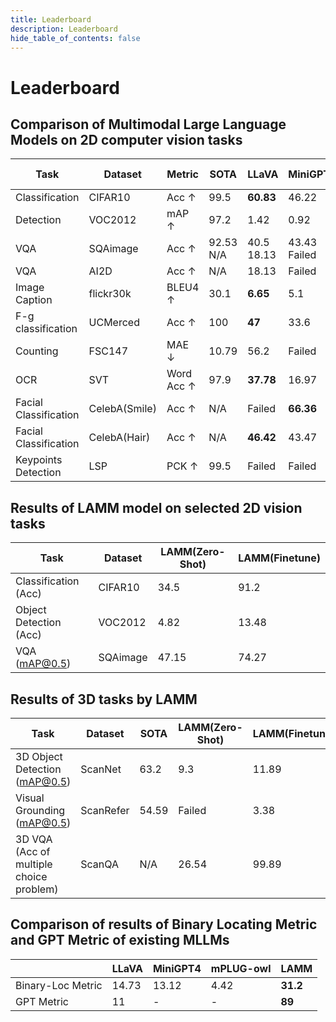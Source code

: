 ```yaml
---
title: Leaderboard
description: Leaderboard
hide_table_of_contents: false
---
```


# Leaderboard

## Comparison of Multimodal Large Language Models on 2D computer vision tasks

| Task                  | Dataset       | Metric    | SOTA | LLaVA | MiniGPT4 | mPLUG-owl | LAMM  |
| --------------------- | ------------- | --------- | ---- | ----- | -------- | --------- | ----- |
| Classification        | CIFAR10       | Acc ↑     | 99.5 | **60.83** | 46.22    | 42.5      | 34.5  |
| Detection             | VOC2012       | mAP ↑     | 97.2 | 1.42  | 0.92     | 0.158     | **4.82**  |
| VQA                   | SQAimage      | Acc ↑     | 92.53  N/A | 40.5  18.13 | 43.43  Failed | 36.39  19.31 | **47.15** |
| VQA                   | AI2D          | Acc ↑     | N/A  | 18.13 | Failed   | 19.31     | **19.5**  |
| Image Caption         | flickr30k     | BLEU4 ↑   | 30.1 | **6.65**  | 5.1      | 2.74      | 0.70  |
| F-g classification    | UCMerced      | Acc ↑     | 100  | **47**    | 33.6     | 32.5      | 13    |
| Counting              | FSC147        | MAE ↓     | 10.79 | 56.2  | Failed   | 60.67     | **53.97** |
| OCR                   | SVT           | Word Acc ↑ | 97.9 | **37.78** | 16.97    | 30.39     | 4.2   |
| Facial Classification | CelebA(Smile) | Acc ↑     | N/A  | Failed | **66.36**    | Failed    | 51.3  |
| Facial Classification | CelebA(Hair)  | Acc ↑     | N/A  | **46.42** | 43.47    | 40.93     | 30.48 |
| Keypoints Detection   | LSP           | PCK ↑     | 99.5 | Failed | Failed   | Failed    | Failed|


## Results of LAMM model on selected 2D vision tasks

| Task                | Dataset   | LAMM(Zero-Shot) | LAMM(Finetune) |
| ------------------- | --------- | -------------- | -------------- |
| Classification (Acc)| CIFAR10   | 34.5           | 91.2           |
| Object Detection (Acc)| VOC2012  | 4.82           | 13.48          |
| VQA (mAP@0.5)       | SQAimage  | 47.15          | 74.27          |


## Results of 3D tasks by LAMM

| Task                                | Dataset      | SOTA   | LAMM(Zero-Shot) | LAMM(Finetune) |
| ----------------------------------- | ------------ | ------ | -------------- | -------------- |
| 3D Object Detection (mAP@0.5)       | ScanNet      | 63.2   | 9.3            | 11.89          |
| Visual Grounding (mAP@0.5)          | ScanRefer    | 54.59  | Failed         | 3.38           |
| 3D VQA (Acc of multiple choice problem)| ScanQA     | N/A    | 26.54          | 99.89          |


## Comparison of results of Binary Locating Metric and GPT Metric of existing MLLMs

|                           | LLaVA | MiniGPT4 | mPLUG-owl | LAMM |
| ------------------------- | ----- | -------- | --------- | ---- |
| Binary-Loc Metric         | 14.73 | 13.12    | 4.42      | **31.2** |
| GPT Metric                | 11    | -        | -         | **89**   |
